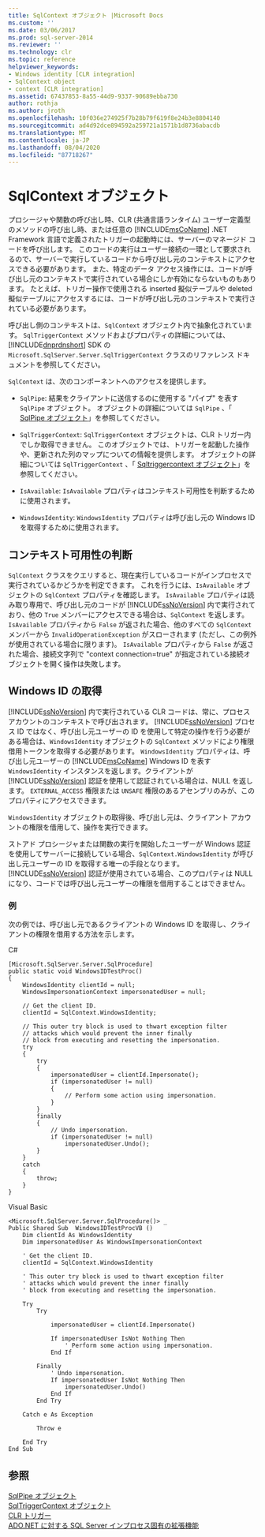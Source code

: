 ```yaml
---
title: SqlContext オブジェクト |Microsoft Docs
ms.custom: ''
ms.date: 03/06/2017
ms.prod: sql-server-2014
ms.reviewer: ''
ms.technology: clr
ms.topic: reference
helpviewer_keywords:
- Windows identity [CLR integration]
- SqlContext object
- context [CLR integration]
ms.assetid: 67437853-8a55-44d9-9337-90689ebba730
author: rothja
ms.author: jroth
ms.openlocfilehash: 10f036e274925f7b28b79f619f8e24b3e8804140
ms.sourcegitcommit: ad4d92dce894592a259721a1571b1d8736abacdb
ms.translationtype: MT
ms.contentlocale: ja-JP
ms.lasthandoff: 08/04/2020
ms.locfileid: "87718267"
---
```

# <a name="sqlcontext-object"></a>SqlContext オブジェクト
  プロシージャや関数の呼び出し時、CLR (共通言語ランタイム) ユーザー定義型のメソッドの呼び出し時、または任意の [!INCLUDE[msCoName](../../includes/msconame-md.md)] .NET Framework 言語で定義されたトリガーの起動時には、サーバーのマネージド コードを呼び出します。 このコードの実行はユーザー接続の一環として要求されるので、サーバーで実行しているコードから呼び出し元のコンテキストにアクセスできる必要があります。 また、特定のデータ アクセス操作には、コードが呼び出し元のコンテキストで実行されている場合にしか有効にならないものもあります。 たとえば、トリガー操作で使用される inserted 擬似テーブルや deleted 擬似テーブルにアクセスするには、コードが呼び出し元のコンテキストで実行されている必要があります。  
  
 呼び出し側のコンテキストは、`SqlContext` オブジェクト内で抽象化されています。 `SqlTriggerContext` メソッドおよびプロパティの詳細については、[!INCLUDE[dnprdnshort](../../includes/dnprdnshort-md.md)] SDK の `Microsoft.SqlServer.Server.SqlTriggerContext` クラスのリファレンス ドキュメントを参照してください。  
  
 `SqlContext` は、次のコンポーネントへのアクセスを提供します。  
  
-   `SqlPipe`: 結果をクライアントに送信するのに使用する "パイプ" を表す `SqlPipe` オブジェクト。 オブジェクトの詳細については `SqlPipe` 、「 [SqlPipe オブジェクト](sqlpipe-object.md)」を参照してください。  
  
-   `SqlTriggerContext`: `SqlTriggerContext` オブジェクトは、CLR トリガー内でしか取得できません。 このオブジェクトでは、トリガーを起動した操作や、更新された列のマップについての情報を提供します。 オブジェクトの詳細については `SqlTriggerContext` 、「 [Sqltriggercontext オブジェクト](sqltriggercontext-object.md)」を参照してください。  
  
-   `IsAvailable`: `IsAvailable` プロパティはコンテキスト可用性を判断するために使用されます。  
  
-   `WindowsIdentity`: `WindowsIdentity` プロパティは呼び出し元の Windows ID を取得するために使用されます。  
  
## <a name="determining-context-availability"></a>コンテキスト可用性の判断  
 `SqlContext` クラスをクエリすると、現在実行しているコードがインプロセスで実行されているかどうかを判定できます。 これを行うには、`IsAvailable` オブジェクトの `SqlContext` プロパティを確認します。 `IsAvailable` プロパティは読み取り専用で、呼び出し元のコードが [!INCLUDE[ssNoVersion](../../includes/ssnoversion-md.md)] 内で実行されており、他の `True` メンバーにアクセスできる場合は、`SqlContext` を返します。 `IsAvailable` プロパティから `False` が返された場合、他のすべての `SqlContext` メンバーから `InvalidOperationException` がスローされます (ただし、この例外が使用されている場合に限ります)。 `IsAvailable` プロパティから `False` が返された場合、接続文字列で "context connection=true" が指定されている接続オブジェクトを開く操作は失敗します。  
  
## <a name="retrieving-windows-identity"></a>Windows ID の取得  
 [!INCLUDE[ssNoVersion](../../includes/ssnoversion-md.md)] 内で実行されている CLR コードは、常に、プロセス アカウントのコンテキストで呼び出されます。 [!INCLUDE[ssNoVersion](../../includes/ssnoversion-md.md)] プロセス ID ではなく、呼び出し元ユーザーの ID を使用して特定の操作を行う必要がある場合は、`WindowsIdentity` オブジェクトの `SqlContext` メソッドにより権限借用トークンを取得する必要があります。 `WindowsIdentity` プロパティは、呼び出し元ユーザーの [!INCLUDE[msCoName](../../includes/msconame-md.md)] Windows ID を表す `WindowsIdentity` インスタンスを返します。クライアントが [!INCLUDE[ssNoVersion](../../includes/ssnoversion-md.md)] 認証を使用して認証されている場合は、NULL を返します。 `EXTERNAL_ACCESS` 権限または `UNSAFE` 権限のあるアセンブリのみが、このプロパティにアクセスできます。  
  
 `WindowsIdentity` オブジェクトの取得後、呼び出し元は、クライアント アカウントの権限を借用して、操作を実行できます。  
  
 ストアド プロシージャまたは関数の実行を開始したユーザーが Windows 認証を使用してサーバーに接続している場合、`SqlContext.WindowsIdentity` が呼び出し元ユーザーの ID を取得する唯一の手段となります。 [!INCLUDE[ssNoVersion](../../includes/ssnoversion-md.md)] 認証が使用されている場合、このプロパティは NULL になり、コードでは呼び出し元ユーザーの権限を借用することはできません。  
  
### <a name="example"></a>例  
 次の例では、呼び出し元であるクライアントの Windows ID を取得し、クライアントの権限を借用する方法を示します。  
  
 C#  
  
```  
[Microsoft.SqlServer.Server.SqlProcedure]  
public static void WindowsIDTestProc()  
{  
    WindowsIdentity clientId = null;  
    WindowsImpersonationContext impersonatedUser = null;  
  
    // Get the client ID.  
    clientId = SqlContext.WindowsIdentity;  
  
    // This outer try block is used to thwart exception filter   
    // attacks which would prevent the inner finally   
    // block from executing and resetting the impersonation.  
    try  
    {  
        try  
        {  
            impersonatedUser = clientId.Impersonate();  
            if (impersonatedUser != null)  
            {  
                // Perform some action using impersonation.  
            }  
        }  
        finally  
        {  
            // Undo impersonation.  
            if (impersonatedUser != null)  
                impersonatedUser.Undo();  
        }  
    }  
    catch  
    {  
        throw;  
    }  
}  
```  
  
 Visual Basic  
  
```  
<Microsoft.SqlServer.Server.SqlProcedure()> _  
Public Shared Sub  WindowsIDTestProcVB ()  
    Dim clientId As WindowsIdentity  
    Dim impersonatedUser As WindowsImpersonationContext  
  
    ' Get the client ID.  
    clientId = SqlContext.WindowsIdentity  
  
    ' This outer try block is used to thwart exception filter   
    ' attacks which would prevent the inner finally   
    ' block from executing and resetting the impersonation.  
  
    Try  
        Try  
  
            impersonatedUser = clientId.Impersonate()  
  
            If impersonatedUser IsNot Nothing Then  
                ' Perform some action using impersonation.  
            End If  
  
        Finally  
            ' Undo impersonation.  
            If impersonatedUser IsNot Nothing Then  
                impersonatedUser.Undo()  
            End If  
        End Try  
  
    Catch e As Exception  
  
        Throw e  
  
    End Try  
End Sub  
```  
  
## <a name="see-also"></a>参照  
 [SqlPipe オブジェクト](sqlpipe-object.md)   
 [SqlTriggerContext オブジェクト](sqltriggercontext-object.md)   
 [CLR トリガー](../../database-engine/dev-guide/clr-triggers.md)   
 [ADO.NET に対する SQL Server インプロセス固有の拡張機能](sql-server-in-process-specific-extensions-to-ado-net.md)  
  
  
